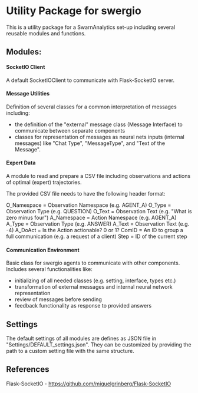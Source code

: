 # Utility Package for swergio

This is a utility package for a SwarnAnalytics set-up including several reusable modules and functions. 

## Modules:

#### SocketIO Client
A default SocketIOClient to communicate with Flask-SocketIO server.

#### Message Utilities
Definition of several classes for a common interpretation of messages including:
- the definition of the "external" message class (Message Interface) to communicate between separate components
- classes for representation of messages as neural nets inputs (internal messages) like "Chat Type", "MessageType", and "Text of the Message".

#### Expert Data
A module to read and prepare a CSV file including observations and actions of optimal (expert) trajectories. 

The provided CSV file needs to have the following header format:

O_Namespace = Observation Namespace (e.g. AGENT_A)
O_Type = Observation Type (e.g. QUESTION)
O_Text = Observation Text (e.g. "What is zero minus four")
A_Namespace  = Action Namespace (e.g. AGENT_A)
A_Type = Observation Type (e.g. ANSWER)
A_Text = Observation Text (e.g. -4)
A_DoAct = Is the Action actionable? 0 or 1?
ComID = An ID to group a full communication (e.g. a request of a client)
Step = ID of the current step

#### Communication Environment
Basic class for  swergio agents to communicate with other components. Includes several functionalities like: 
- initializing of all needed classes (e.g. setting, interface, types etc.)
- transformation of external messages and internal neural network representation
- review of messages before sending
- feedback functionality  as response to provided answers

## Settings
The default settings of all modules are defines as JSON file in "Settings/DEFAULT_settings.json".
They can be customized by providing the path to a custom setting file with the same structure.

## References
Flask-SocketIO - https://github.com/miguelgrinberg/Flask-SocketIO 
